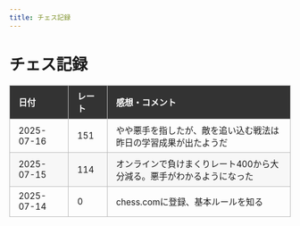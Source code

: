 ```yaml
---
title: チェス記録
---
```


<style>
table {
  width: 100%;
  border-collapse: collapse;
  font-size: 1.1em;
}
th, td {
  border: 1px solid #bbb;
  padding: 0.5em 1em;
  text-align: left;
}
th {
  background: #333;
  color: #fff;
}
tr:nth-child(even) {
  background: #f7f7f7;
}
</style>

# チェス記録

| 日付       | レート | 感想・コメント            |
|------------|--------|--------------------------|
| 2025-07-16 | 151   | やや悪手を指したが、敵を追い込む戦法は昨日の学習成果が出たようだ |
| 2025-07-15 | 114   | オンラインで負けまくりレート400から大分減る。悪手がわかるようになった |
| 2025-07-14 | 0   | chess.comに登録、基本ルールを知る |

